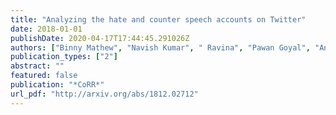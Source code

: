 ```yaml
---
title: "Analyzing the hate and counter speech accounts on Twitter"
date: 2018-01-01
publishDate: 2020-04-17T17:44:45.291026Z
authors: ["Binny Mathew", "Navish Kumar", " Ravina", "Pawan Goyal", "Animesh Mukherjee"]
publication_types: ["2"]
abstract: ""
featured: false
publication: "*CoRR*"
url_pdf: "http://arxiv.org/abs/1812.02712"
---
```


